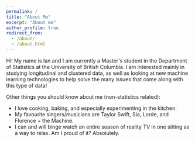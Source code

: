 ```yaml
---
permalink: /
title: "About Me"
excerpt: "About me"
author_profile: true
redirect_from: 
  - /about/
  - /about.html
---
```


Hi! My name is Ian and I am currently a Master's student in the Department of Statistics at the University of British Columbia. I am interested mainly in studying longitudinal and clustered data, as well as looking at new machine learning technologies to help solve the many issues that come along with this type of data!

Other things you should know about me (non-statistics related):
* I love cooking, baking, and especially experimenting in the kitchen.
* My favourite singers/musicians are Taylor Swift, Sia, Lorde, and Florence + the Machine.
* I can and will binge watch an entire season of reality TV in one sitting as a way to relax. Am I proud of it? Absolutely. 
